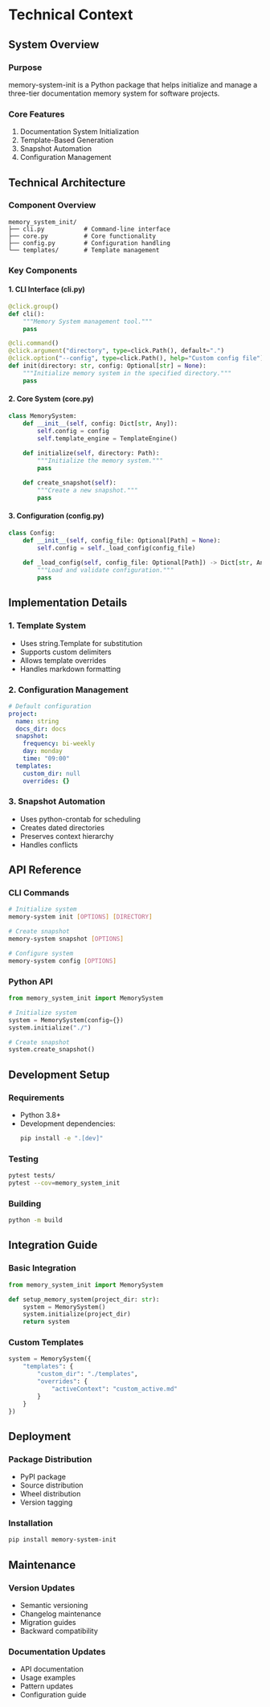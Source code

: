 # Technical Context

## System Overview

### Purpose
memory-system-init is a Python package that helps initialize and manage a three-tier documentation memory system for software projects.

### Core Features
1. Documentation System Initialization
2. Template-Based Generation
3. Snapshot Automation
4. Configuration Management

## Technical Architecture

### Component Overview
```
memory_system_init/
├── cli.py           # Command-line interface
├── core.py          # Core functionality
├── config.py        # Configuration handling
└── templates/       # Template management
```

### Key Components

#### 1. CLI Interface (cli.py)
```python
@click.group()
def cli():
    """Memory System management tool."""
    pass

@cli.command()
@click.argument("directory", type=click.Path(), default=".")
@click.option("--config", type=click.Path(), help="Custom config file")
def init(directory: str, config: Optional[str] = None):
    """Initialize memory system in the specified directory."""
    pass
```

#### 2. Core System (core.py)
```python
class MemorySystem:
    def __init__(self, config: Dict[str, Any]):
        self.config = config
        self.template_engine = TemplateEngine()
        
    def initialize(self, directory: Path):
        """Initialize the memory system."""
        pass

    def create_snapshot(self):
        """Create a new snapshot."""
        pass
```

#### 3. Configuration (config.py)
```python
class Config:
    def __init__(self, config_file: Optional[Path] = None):
        self.config = self._load_config(config_file)
        
    def _load_config(self, config_file: Optional[Path]) -> Dict[str, Any]:
        """Load and validate configuration."""
        pass
```

## Implementation Details

### 1. Template System
- Uses string.Template for substitution
- Supports custom delimiters
- Allows template overrides
- Handles markdown formatting

### 2. Configuration Management
```yaml
# Default configuration
project:
  name: string
  docs_dir: docs
  snapshot:
    frequency: bi-weekly
    day: monday
    time: "09:00"
  templates:
    custom_dir: null
    overrides: {}
```

### 3. Snapshot Automation
- Uses python-crontab for scheduling
- Creates dated directories
- Preserves context hierarchy
- Handles conflicts

## API Reference

### CLI Commands
```bash
# Initialize system
memory-system init [OPTIONS] [DIRECTORY]

# Create snapshot
memory-system snapshot [OPTIONS]

# Configure system
memory-system config [OPTIONS]
```

### Python API
```python
from memory_system_init import MemorySystem

# Initialize system
system = MemorySystem(config={})
system.initialize("./")

# Create snapshot
system.create_snapshot()
```

## Development Setup

### Requirements
- Python 3.8+
- Development dependencies:
  ```bash
  pip install -e ".[dev]"
  ```

### Testing
```bash
pytest tests/
pytest --cov=memory_system_init
```

### Building
```bash
python -m build
```

## Integration Guide

### Basic Integration
```python
from memory_system_init import MemorySystem

def setup_memory_system(project_dir: str):
    system = MemorySystem()
    system.initialize(project_dir)
    return system
```

### Custom Templates
```python
system = MemorySystem({
    "templates": {
        "custom_dir": "./templates",
        "overrides": {
            "activeContext": "custom_active.md"
        }
    }
})
```

## Deployment

### Package Distribution
- PyPI package
- Source distribution
- Wheel distribution
- Version tagging

### Installation
```bash
pip install memory-system-init
```

## Maintenance

### Version Updates
- Semantic versioning
- Changelog maintenance
- Migration guides
- Backward compatibility

### Documentation Updates
- API documentation
- Usage examples
- Pattern updates
- Configuration guide
